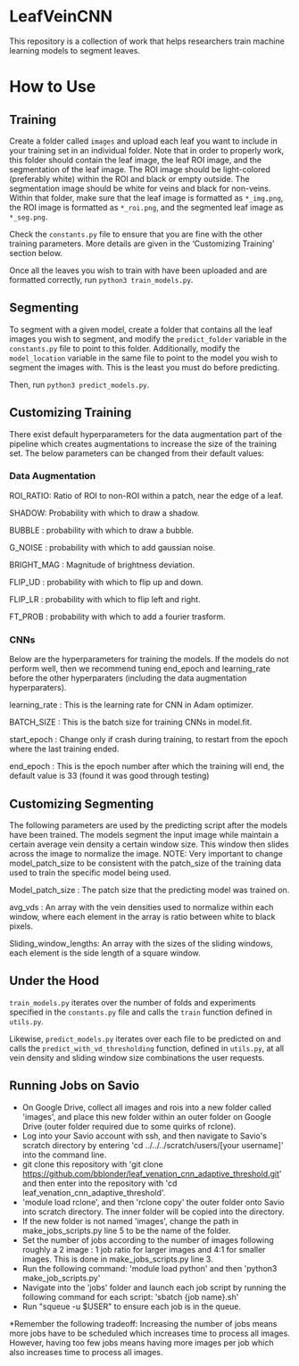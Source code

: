 # LeafVeinCNN

This repository is a collection of work that helps researchers train machine learning models to segment leaves.

# How to Use
## Training

Create a folder called `images` and upload each leaf you want to include in your training set in an individual folder. Note that in order to properly work, this folder should contain the leaf image, the leaf ROI image, and the segmentation of the leaf image. The ROI image should be light-colored (preferably white) within the ROI and black or empty outside. The segmentation image should be white for veins and black for non-veins. Within that folder, make sure that the leaf image is formatted as `*_img.png`, the ROI image is formatted as `*_roi.png`, and the segmented leaf image as `*_seg.png`.

Check the `constants.py` file to ensure that you are fine with the other training parameters. More details are given in the ‘Customizing Training’ section below.

Once all the leaves you wish to train with have been uploaded and are formatted correctly, run `python3 train_models.py`.

## Segmenting

To segment with a given model, create a folder that contains all the leaf images you wish to segment, and modify the `predict_folder` variable in the `constants.py` file to point to this folder. Additionally, modify the `model_location` variable in the same file to point to the model you wish to segment the images with. This is the least you must do before predicting.

Then, run `python3 predict_models.py`.

## Customizing Training
There exist default hyperparameters for the data augmentation part of the pipeline which creates augmentations to increase the size of the training set. The below parameters can be changed from their default values:

### Data Augmentation
ROI_RATIO: Ratio of ROI to non-ROI within a patch, near the edge of a leaf. 

SHADOW: Probability with which to draw a shadow. 

BUBBLE : probability with which to draw a bubble. 

G_NOISE : probability with which to add gaussian noise. 


BRIGHT_MAG : Magnitude of brightness deviation. 


FLIP_UD : probability with which to flip up and down. 


FLIP_LR : probability with which to flip left and right. 


FT_PROB : probability with which to add a fourier trasform. 

### CNNs
Below are the hyperparameters for training the models. If the models do not perform well, then we recommend tuning end_epoch and learning_rate before the other hyperparaters (including the data augmentation hyperparaters).  

learning_rate : This is the learning rate for CNN in Adam optimizer. 

BATCH_SIZE : This is the batch size for training CNNs in model.fit. 

start_epoch : Change only if crash during training, to restart from the epoch where the last training ended. 

end_epoch : This is the epoch number after which the training will end, the default value is 33 (found it was good through testing)    


## Customizing Segmenting
The following parameters are used by the predicting script after the models have been trained. The models segment the input image while maintain a certain average vein density a certain window size. This window then slides across the image to normalize the image. NOTE: Very important to change model_patch_size to be consistent with the patch_size of the training data used to train the specific model being used.

Model_patch_size : The patch size that the predicting model was trained on. 

avg_vds : An array with the vein densities used to normalize within each window, where each element in the array is ratio between white to black pixels. 

Sliding_window_lengths: An array with the sizes of the sliding windows, each element is the side length of a square window. 


## Under the Hood

`train_models.py` iterates over the number of folds and experiments specified in the `constants.py` file and calls the `train` function defined in `utils.py`. 

Likewise, `predict_models.py` iterates over each file to be predicted on and calls the `predict_with_vd_thresholding` function, defined in `utils.py`, at all vein density and sliding window size combinations the user requests.


## Running Jobs on Savio
* On Google Drive, collect all images and rois into a new folder called 'images', and place this new folder within an outer folder on Google Drive (outer folder required due to some quirks of rclone).
* Log into your Savio account with ssh, and then navigate to Savio's scratch directory by entering 'cd ../../../scratch/users/[your username]' into the command line.
* git clone this repository with 'git clone https://github.com/bblonder/leaf_venation_cnn_adaptive_threshold.git' and then enter into the repository with 'cd leaf_venation_cnn_adaptive_threshold'.
* 'module load rclone', and then 'rclone copy' the outer folder onto Savio into scratch directory. The inner folder will be copied into the directory.
* If the new folder is not named 'images', change the path in make_jobs_scripts.py line 5 to be the name of the folder.
* Set the number of jobs according to the number of images following roughly a 2 image : 1 job ratio for larger images and 4:1 for smaller images. This is done in make_jobs_scripts.py line 3.
* Run the following command: 'module load python' and then 'python3 make_job_scripts.py'
* Navigate into the 'jobs' folder and launch each job script by running the following command for each script: 'sbatch {job name}.sh'
* Run "squeue -u $USER" to ensure each job is in the queue.


*Remember the following tradeoff: Increasing the number of jobs means more jobs have to be scheduled which increases time to process all images. However, having too few jobs means having more images per job which also increases time to process all images.

